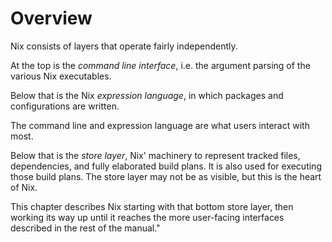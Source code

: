 # Overview

Nix consists of layers that operate fairly independently.

At the top is the *command line interface*, i.e. the argument parsing of the various Nix executables.

Below that is the Nix *expression language*, in which packages and configurations are written.

The command line and expression language are what users interact with most.

Below that is the *store layer*, Nix' machinery to represent tracked files, dependencies, and fully elaborated build plans.
It is also used for executing those build plans.
The store layer may not be as visible, but this is the heart of Nix.

This chapter describes Nix starting with that bottom store layer, then working its way up until it reaches the more user-facing interfaces described in the rest of the manual."
